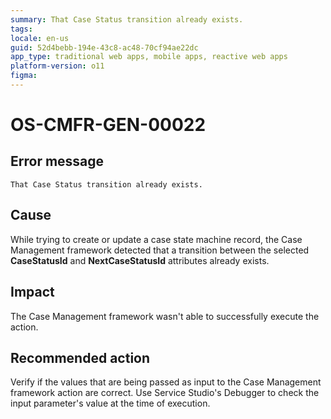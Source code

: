 ```yaml
---
summary: That Case Status transition already exists.
tags:
locale: en-us
guid: 52d4bebb-194e-43c8-ac48-70cf94ae22dc
app_type: traditional web apps, mobile apps, reactive web apps
platform-version: o11
figma:
---
```


# OS-CMFR-GEN-00022

## Error message

`That Case Status transition already exists.`

## Cause

While trying to create or update a case state machine record, the Case Management framework detected that a transition between the selected **CaseStatusId** and **NextCaseStatusId** attributes already exists.

## Impact

The Case Management framework wasn't able to successfully execute the action.

## Recommended action

Verify if the values that are being passed as input to the Case Management framework action are correct. Use Service Studio's Debugger to check the input parameter's value at the time of execution.
